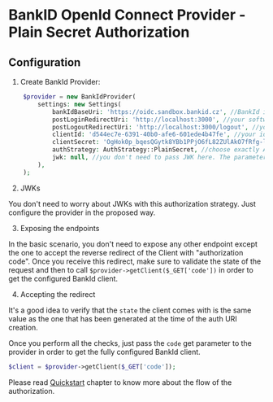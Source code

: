 # BankID OpenId Connect Provider - Plain Secret Authorization

## Configuration

1. Create BankId Provider:

```php
    $provider = new BankIdProvider(
        settings: new Settings(
            bankIdBaseUri: 'https://oidc.sandbox.bankid.cz', //BankId instance base URI
            postLoginRedirectUri: 'http://localhost:3000', //your software URI + post-login redirect path
            postLogoutRedirectUri: 'http://localhost:3000/logout', //your software + post-logout redirect path
            clientId: 'd544ec7e-6391-40b0-afe6-601ede4b47fe', //your id acquired from BankId dashboard
            clientSecret: 'OgHok0p_bqesQGytk8YBb1PPjO6fL82ZUlAkO7fRfg-l6KhNQCt1t1h097de-CNj1a1JCJMViAM9N8MLcIml2Q', //your secret also acquired from BankId dashboard
            authStrategy: AuthStrategy::PlainSecret, //choose exactly AuthStrategy::PlainSecret here
            jwk: null, //you don't need to pass JWK here. The parameter can be omitted
        ),
    );
```

2. JWKs

You don't need to worry about JWKs with this authorization strategy. Just configure the provider in the proposed way.

3. Exposing the endpoints

In the basic scenario, you don't need to expose any other endpoint except the one to accept the reverse redirect of the Client with "authorization code".
Once you receive this redirect, make sure to validate the state of the request and then to call `$provider->getClient($_GET['code'])` in order to get the configured BankId client.

4. Accepting the redirect

It's a good idea to verify that the `state` the client comes with is the same value as the one that has been generated at the time of the auth URI creation.

Once you perform all the checks, just pass the `code` get parameter to the provider in order to get the fully configured BankId client.

```php
$client = $provider->getClient($_GET['code']);
```

Please read [Quickstart](../QUICKSTART.md) chapter to know more about the flow of the authorization.